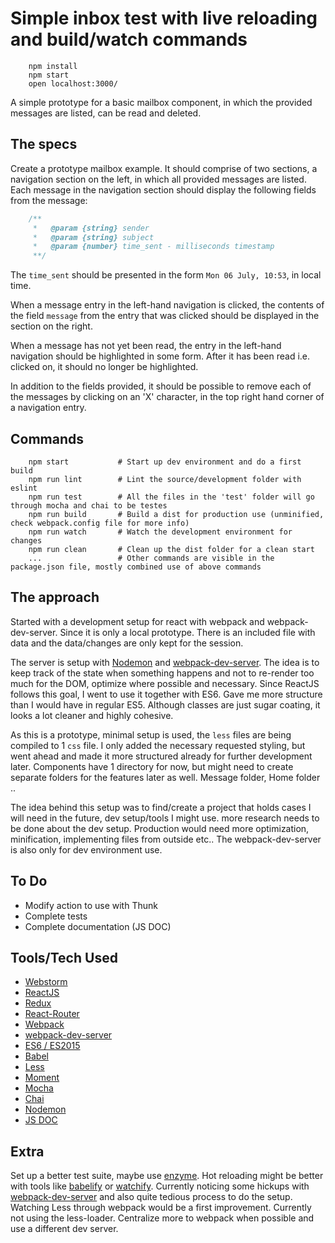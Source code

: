 # Simple inbox test with live reloading and build/watch commands

```
    npm install
    npm start
    open localhost:3000/
```

A simple prototype for a basic mailbox component, in which the
provided messages are listed, can be read and deleted.

## The specs
Create a prototype mailbox example. It should comprise of two sections, 
a navigation section on the left, in which all provided messages are listed.
Each message in the navigation section should display the following fields from the message:

```javascript
    /**
     *   @param {string} sender
     *   @param {string} subject
     *   @param {number} time_sent - milliseconds timestamp
     **/
```

The `time_sent` should be presented in the form `Mon 06 July, 10:53`, in local time.

When a message entry in the left-hand navigation is clicked, the contents of the field `message` from
the entry that was clicked should be displayed in the section on the right.

When a message has not yet been read, the entry in the left-hand navigation should be highlighted
in some form. After it has been read i.e. clicked on, it should no longer be highlighted.

In addition to the fields provided, it should be possible to remove each of the messages by clicking
on an 'X' character, in the top right hand corner of a navigation entry.

## Commands 
```
    npm start           # Start up dev environment and do a first build
    npm run lint        # Lint the source/development folder with eslint
    npm run test        # All the files in the 'test' folder will go through mocha and chai to be testes
    npm run build       # Build a dist for production use (unminified, check webpack.config file for more info)
    npm run watch       # Watch the development environment for changes
    npm run clean       # Clean up the dist folder for a clean start
    ...                 # Other commands are visible in the package.json file, mostly combined use of above commands
```

## The approach
Started with a development setup for react with webpack and webpack-dev-server. Since it is only a
 local prototype. There is an included file with data and the data/changes are only kept for the session.

The server is setup with [Nodemon](https://github.com/remy/nodemon) and [webpack-dev-server](https://webpack.github.io/docs/webpack-dev-server.html).
 The idea is to keep track of the state when something happens and not to re-render too much for the DOM, optimize
 where possible and necessary. Since ReactJS follows this goal, I went to use it together with ES6. Gave me more structure
 than I would have in regular ES5. Although classes are just sugar coating, it looks a lot cleaner and highly cohesive.
 
As this is a prototype, minimal setup is used, the `less` files are being compiled to 1 `css` file. I only added the necessary requested styling,
 but went ahead and made it more structured already for further development later. Components have 1 directory for now, but might
 need to create separate folders for the features later as well. Message folder, Home folder .. 

The idea behind this setup was to find/create a project that holds cases I will need in the future, dev setup/tools I might use.
 more research needs to be done about the dev setup. Production would need more optimization, minification, implementing files
 from outside etc.. The webpack-dev-server is also only for dev environment use. 
 
 
## To Do
* Modify action to use with Thunk
* Complete tests
* Complete documentation (JS DOC)

## Tools/Tech Used
* [Webstorm](https://www.jetbrains.com/webstorm/)
* [ReactJS](https://facebook.github.io/react/)
* [Redux](http://redux.js.org/)
* [React-Router](https://github.com/reactjs/react-router)
* [Webpack](https://webpack.github.io/)
* [webpack-dev-server](https://webpack.github.io/docs/webpack-dev-server.html)
* [ES6 / ES2015](https://babeljs.io/docs/learn-es2015/)
* [Babel](https://babeljs.io/)
* [Less](lesscss.org)
* [Moment](http://momentjs.com/)
* [Mocha](http://mochajs.org/)
* [Chai](http://chaijs.com/)
* [Nodemon](https://github.com/remy/nodemon)
* [JS DOC](http://usejsdoc.org/)

## Extra
Set up a better test suite, maybe use [enzyme](http://airbnb.io/enzyme/). 
Hot reloading might be better with tools like [babelify](https://github.com/babel/babelify) or
 [watchify](https://github.com/substack/watchify). Currently noticing some hickups with [webpack-dev-server](https://webpack.github.io/docs/webpack-dev-server.html) and 
 also quite tedious process to do the setup. Watching Less through webpack would be a first improvement. Currently 
 not using the less-loader. Centralize more to webpack when possible and use a different dev server.
 